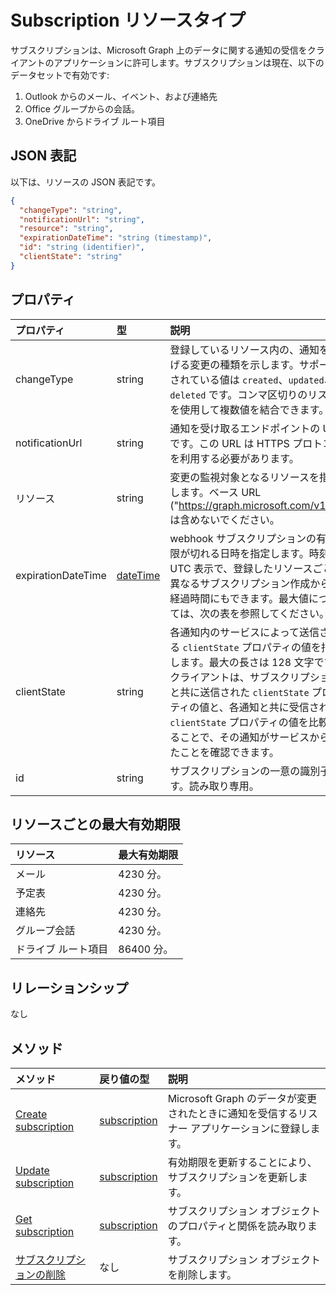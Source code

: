 # <a name="subscription-resource-type"></a>Subscription リソースタイプ
サブスクリプションは、Microsoft Graph 上のデータに関する通知の受信をクライアントのアプリケーションに許可します。サブスクリプションは現在、以下のデータセットで有効です:

1. Outlook からのメール、イベント、および連絡先
1. Office グループからの会話。
1. OneDrive からドライブ ルート項目 


## <a name="json-representation"></a>JSON 表記

以下は、リソースの JSON 表記です。

<!-- {
  "blockType": "resource",
  "optionalProperties": [

  ],
  "@odata.type": "microsoft.graph.subscription"
}-->

```json
{
  "changeType": "string",
  "notificationUrl": "string",
  "resource": "string",
  "expirationDateTime": "string (timestamp)",
  "id": "string (identifier)",
  "clientState": "string"
}

```
## <a name="properties"></a>プロパティ
| プロパティ       | 型    |説明|
|:---------------|:--------|:----------|
|changeType|string|登録しているリソース内の、通知を上げる変更の種類を示します。サポートされている値は `created`、`updated`、`deleted` です。コンマ区切りのリストを使用して複数値を結合できます。|
|notificationUrl|string|通知を受け取るエンドポイントの URL です。この URL は HTTPS プロトコルを利用する必要があります。|
|リソース|string|変更の監視対象となるリソースを指定します。ベース URL ("https://graph.microsoft.com/v1.0/") は含めないでください。|
|expirationDateTime|[dateTime](http://tools.ietf.org/html/rfc3339)|webhook サブスクリプションの有効期限が切れる日時を指定します。時刻は UTC 表示で、登録したリソースごとに異なるサブスクリプション作成からの経過時間にもできます。最大値については、次の表を参照してください。|
|clientState|string|各通知内のサービスによって送信される `clientState` プロパティの値を指定します。最大の長さは 128 文字です。クライアントは、サブスクリプションと共に送信された `clientState` プロパティの値と、各通知と共に受信された `clientState` プロパティの値を比較することで、その通知がサービスから来たことを確認できます。|
|id|string|サブスクリプションの一意の識別子です。読み取り専用。|

## <a name="maximum-expiration-times-per-resource"></a>リソースごとの最大有効期限
| リソース | 最大有効期限 |
|:---------------------|:--------------------|
|メール| 4230 分。|
|予定表| 4230 分。|
|連絡先| 4230 分。|
|グループ会話| 4230 分。|
|ドライブ ルート項目| 86400 分。|

## <a name="relationships"></a>リレーションシップ
なし


## <a name="methods"></a>メソッド

| メソッド           | 戻り値の型    |説明|
|:---------------|:--------|:----------|
|[Create subscription](../api/subscription_post_subscriptions.md) | [subscription](subscription.md) |Microsoft Graph のデータが変更されたときに通知を受信するリスナー アプリケーションに登録します。|
|[Update subscription](../api/subscription_update.md) | [subscription](subscription.md) |有効期限を更新することにより、サブスクリプションを更新します。|
|[Get subscription](../api/subscription_get.md) | [subscription](subscription.md) |サブスクリプション オブジェクトのプロパティと関係を読み取ります。|
|[サブスクリプションの削除](../api/subscription_delete.md) | なし |サブスクリプション オブジェクトを削除します。|

<!-- uuid: 8fcb5dbc-d5aa-4681-8e31-b001d5168d79
2015-10-25 14:57:30 UTC -->
<!-- {
  "type": "#page.annotation",
  "description": "subscription resource",
  "keywords": "",
  "section": "documentation",
  "tocPath": ""
}-->
